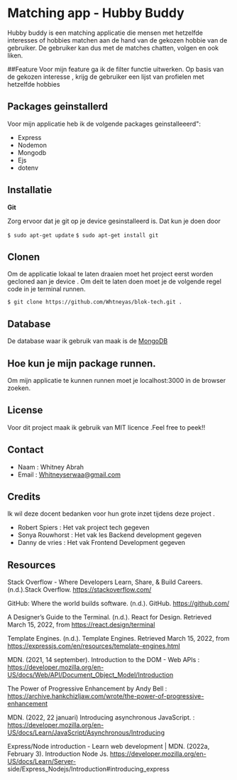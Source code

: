 

# Matching app - Hubby Buddy 
Hubby buddy is een matching applicatie die mensen met hetzelfde interesses of hobbies matchen aan de hand van de gekozen hobbie van de gebruiker. De gebruiker kan dus met de matches chatten, volgen en ook liken. 

##Feature 
Voor mijn feature ga ik de filter functie uitwerken. Op basis van de gekozen interesse , krijg de gebruiker een lijst van profielen met hetzelfde hobbies 

## Packages geinstallerd

Voor mijn applicatie heb ik de volgende packages geinstalleeerd":
* Express 
* Nodemon 
* Mongodb
* Ejs 
* dotenv

## Installatie 

**Git**

Zorg ervoor dat je git op je device gesinstalleerd is. Dat kun je doen door 

`$ sudo apt-get update`
`$ sudo apt-get install git`

## Clonen

Om de applicatie lokaal te laten draaien moet het project eerst worden gecloned aan je device . Om deit te laten doen 
moet je de volgende regel code in je terminal runnen.

`$ git clone https://github.com/Whtneyas/blok-tech.git .`

## Database 
De database waar ik gebruik van maak is de [MongoDB](https://www.bing.com/search?q=mongodb+website&cvid=a476e8de36b84ec09f21baa8e1cbd5c1&aqs=edge.1.69i57j0.8149j0j1&pglt=299&FORM=ANNTA1&PC=HCTS)

## Hoe kun je mijn package runnen. 
  Om mijn applicatie te kunnen runnen moet je localhost:3000 in de browser zoeken.

## License
Voor dit project maak ik gebruik van MIT licence .Feel free to peek!!

## Contact 
  - Naam : Whitney Abrah 
  - Email : Whitneyserwaa@gmail.com 


## Credits
 Ik wil deze docent bedanken voor hun grote inzet tijdens deze project .
 - Robert Spiers  : Het  vak project tech gegeven
 - Sonya Rouwhorst : Het vak les Backend development gegeven 
 - Danny de vries   : Het vak Frontend Development gegeven 
 

## Resources 

  Stack Overflow - Where Developers Learn, Share, & Build Careers. (n.d.).Stack Overflow. https://stackoverflow.com/
  
  GitHub: Where the world builds software. (n.d.). GitHub. https://github.com/

  A Designer’s Guide to the Terminal. (n.d.). React for Design. Retrieved March 15, 2022, from https://react.design/terminal


  Template Engines. (n.d.). Template Engines. Retrieved March 15, 2022, from https://expressjs.com/en/resources/template-engines.html
     
  MDN. (2021, 14 september). Introduction to the DOM - Web APIs : https://developer.mozilla.org/en-US/docs/Web/API/Document_Object_Model/Introduction
     
  The Power of Progressive Enhancement by Andy Bell :  https://archive.hankchizljaw.com/wrote/the-power-of-progressive-enhancement
        
  MDN. (2022, 22 januari) Introducing asynchronous JavaScript. : https://developer.mozilla.org/en-US/docs/Learn/JavaScript/Asynchronous/Introducing
       
  Express/Node introduction - Learn web development | MDN. (2022a, February 3). Introduction Node Js. https://developer.mozilla.org/en-US/docs/Learn/Server-                       side/Express_Nodejs/Introduction#introducing_express
  
  
 

 
  
  







    



















